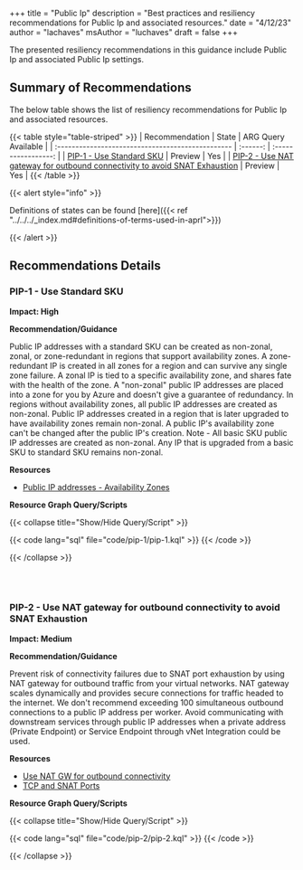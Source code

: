 +++
title = "Public Ip"
description = "Best practices and resiliency recommendations for Public Ip and associated resources."
date = "4/12/23"
author = "lachaves"
msAuthor = "luchaves"
draft = false
+++

The presented resiliency recommendations in this guidance include Public Ip and associated Public Ip settings.

## Summary of Recommendations

The below table shows the list of resiliency recommendations for Public Ip and associated resources.

{{< table style="table-striped" >}}
| Recommendation                                    |  State   | ARG Query Available |
| :------------------------------------------------ | :------: | :-----------------: |
| [PIP-1 - Use Standard SKU](#pip-1---use-standard-sku) | Preview  |         Yes         |
| [PIP-2 - Use NAT gateway for outbound connectivity to avoid SNAT Exhaustion](#pip-2---use-nat-gateway-for-outbound-connectivity-to-avoid-snat-exhaustion) | Preview |         Yes          |
{{< /table >}}

{{< alert style="info" >}}

Definitions of states can be found [here]({{< ref "../../../_index.md#definitions-of-terms-used-in-aprl">}})

{{< /alert >}}

## Recommendations Details

### PIP-1 - Use Standard SKU

**Impact: High**

**Recommendation/Guidance**

Public IP addresses with a standard SKU can be created as non-zonal, zonal, or zone-redundant in regions that support availability zones.
A zone-redundant IP is created in all zones for a region and can survive any single zone failure. A zonal IP is tied to a specific availability zone, and shares fate with the health of the zone. A "non-zonal" public IP addresses are placed into a zone for you by Azure and doesn't give a guarantee of redundancy.
In regions without availability zones, all public IP addresses are created as non-zonal. Public IP addresses created in a region that is later upgraded to have availability zones remain non-zonal. A public IP's availability zone can't be changed after the public IP's creation.
Note - All basic SKU public IP addresses are created as non-zonal. Any IP that is upgraded from a basic SKU to standard SKU remains non-zonal.

**Resources**

- [Public IP addresses - Availability Zones](https://learn.microsoft.com/azure/virtual-network/ip-services/public-ip-addresses#availability-zone)

**Resource Graph Query/Scripts**

{{< collapse title="Show/Hide Query/Script" >}}

{{< code lang="sql" file="code/pip-1/pip-1.kql" >}} {{< /code >}}

{{< /collapse >}}

<br><br>

### PIP-2 - Use NAT gateway for outbound connectivity to avoid SNAT Exhaustion

**Impact: Medium**

**Recommendation/Guidance**

Prevent risk of connectivity failures due to SNAT port exhaustion by using NAT gateway for outbound traffic from your virtual networks. NAT gateway scales dynamically and provides secure connections for traffic headed to the internet. We don't recommend exceeding 100 simultaneous outbound connections to a public IP address per worker. Avoid communicating with downstream services through public IP addresses when a private address (Private Endpoint) or Service Endpoint through vNet Integration could be used.

**Resources**

- [Use NAT GW for outbound connectivity](https://learn.microsoft.com/azure/advisor/advisor-reference-reliability-recommendations#use-nat-gateway-for-outbound-connectivity)
- [TCP and SNAT Ports](https://learn.microsoft.com/azure/architecture/framework/services/compute/azure-app-service/reliability#tcp-and-snat-ports)

**Resource Graph Query/Scripts**

{{< collapse title="Show/Hide Query/Script" >}}

{{< code lang="sql" file="code/pip-2/pip-2.kql" >}} {{< /code >}}

{{< /collapse >}}

<br><br>
